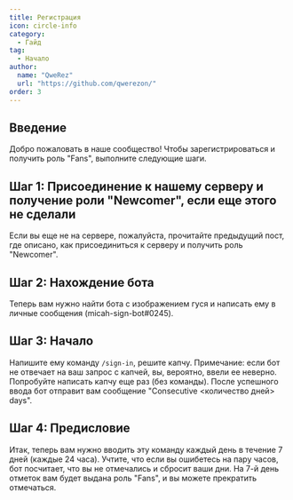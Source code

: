 ```yaml
---
title: Регистрация
icon: circle-info
category:
  - Гайд
tag:
  - Начало
author: 
  name: "QweRez"
  url: "https://github.com/qwerezon/"
order: 3
---
```


## Введение

Добро пожаловать в наше сообщество! Чтобы зарегистрироваться и получить роль "Fans", выполните следующие шаги.

## Шаг 1: Присоединение к нашему серверу и получение роли "Newcomer", если еще этого не сделали

Если вы еще не на сервере, пожалуйста, прочитайте предыдущий пост, где описано, как присоединиться к серверу и получить роль "Newcomer".

## Шаг 2: Нахождение бота

Теперь вам нужно найти бота с изображением гуся и написать ему в личные сообщения (micah-sign-bot#0245).

## Шаг 3: Начало

Напишите ему команду `/sign-in`, решите капчу. Примечание: если бот не отвечает на ваш запрос с капчей, вы, вероятно, ввели ее неверно. Попробуйте написать капчу еще раз (без команды). После успешного ввода бот отправит вам сообщение "Consecutive <количество дней> days".

## Шаг 4: Предисловие

Итак, теперь вам нужно вводить эту команду каждый день в течение 7 дней (каждые 24 часа). Учтите, что если вы ошибетесь на пару часов, бот посчитает, что вы не отмечались и сбросит ваши дни. На 7-й день отметок вам будет выдана роль "Fans", и вы можете прекратить отмечаться.
